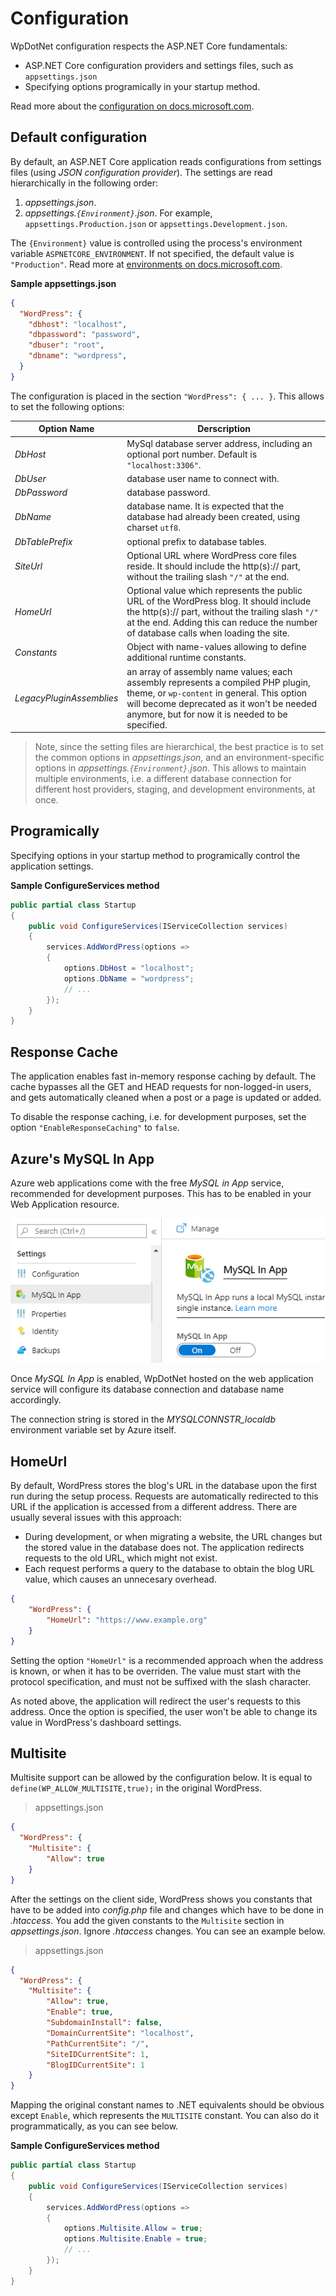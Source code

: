 # Configuration

WpDotNet configuration respects the ASP.NET Core fundamentals:

- ASP.NET Core configuration providers and settings files, such as `appsettings.json`
- Specifying options programically in your startup method.

Read more about the [configuration on docs.microsoft.com](https://docs.microsoft.com/en-us/aspnet/core/fundamentals/configuration/).

## Default configuration

By default, an ASP.NET Core application reads configurations from settings files (using *JSON configuration provider*). The settings are read hierarchically in the following order:

1. *appsettings.json*.
2. *appsettings.`{Environment}`.json*. For example, `appsettings.Production.json` or `appsettings.Development.json`.

The `{Environment}` value is controlled using the process's environment variable `ASPNETCORE_ENVIRONMENT`. If not specified, the default value is `"Production"`. Read more at [environments on docs.microsoft.com](https://docs.microsoft.com/en-us/aspnet/core/fundamentals/environments).

**Sample appsettings.json**

```json
{
  "WordPress": {
    "dbhost": "localhost",
    "dbpassword": "password",
    "dbuser": "root",
    "dbname": "wordpress",
  }
}
```

The configuration is placed in the section `"WordPress": { ... }`. This allows to set the following options:

| Option Name | Derscription |
| ---         | ---          |
| *DbHost* | MySql database server address, including an optional port number. Default is `"localhost:3306"`. |
| *DbUser* | database user name to connect with. |
| *DbPassword* | database password. |
| *DbName* | database name. It is expected that the database had already been created, using charset `utf8`. |
| *DbTablePrefix* | optional prefix to database tables. |
| *SiteUrl* | Optional URL where WordPress core files reside. It should include the http(s):// part, without the trailing slash `"/"` at the end. |
| *HomeUrl* | Optional value which represents the public URL of the WordPress blog. It should include the http(s):// part, without the trailing slash `"/"` at the end. Adding this can reduce the number of database calls when loading the site. |
| *Constants* | Object with name-values allowing to define additional runtime constants. |
| *LegacyPluginAssemblies* | an array of assembly name values; each assembly represents a compiled PHP plugin, theme, or `wp-content` in general. This option will become deprecated as it won't be needed anymore, but for now it is needed to be specified. |

> Note, since the setting files are hierarchical, the best practice is to set the common options in *appsettings.json*, and an environment-specific options in *appsettings.`{Environment}`.json*. This allows to maintain multiple environments, i.e. a different database connection for different host providers, staging, and development environments, at once.

## Programically

Specifying options in your startup method to programically control the application settings.

**Sample ConfigureServices method**

```C#
public partial class Startup
{
    public void ConfigureServices(IServiceCollection services)
    {
        services.AddWordPress(options =>
        {
            options.DbHost = "localhost";
            options.DbName = "wordpress";
            // ...
        });
    }
}
```

## Response Cache

The application enables fast in-memory response caching by default. The cache bypasses all the GET and HEAD requests for non-logged-in users, and gets automatically cleaned when a post or a page is updated or added.

To disable the response caching, i.e. for development purposes, set the option `"EnableResponseCaching"` to `false`.

## Azure's MySQL In App

Azure web applications come with the free *MySQL in App* service, recommended for development purposes. This has to be enabled in your Web Application resource.

![MySQL in App](img/mysql-in-app.png)

Once *MySQL In App* is enabled, WpDotNet hosted on the web application service will configure its database connection and database name accordingly.

The connection string is stored in the *MYSQLCONNSTR_localdb* environment variable set by Azure itself.

## HomeUrl

By default, WordPress stores the blog's URL in the database upon the first run during the setup process. Requests are automatically redirected to this URL if the application is accessed from a different address. There are usually several issues with this approach:

- During development, or when migrating a website, the URL changes but the stored value in the database does not. The application redirects requests to the old URL, which might not exist.
- Each request performs a query to the database to obtain the blog URL value, which causes an unnecesary overhead.

```json
{
    "WordPress": {
        "HomeUrl": "https://www.example.org"
    }
}
```

Setting the option `"HomeUrl"` is a recommended approach when the address is known, or when it has to be overriden. The value must start with the protocol specification, and must not be suffixed with the slash character.

As noted above, the application will redirect the user's requests to this address. Once the option is specified, the user won't be able to change its value in WordPress's dashboard settings.

## Multisite

Multisite support can be allowed by the configuration below. It is equal to `define(WP_ALLOW_MULTISITE,true);` in the original WordPress.

> appsettings.json

```json
{
  "WordPress": {
  	"Multisite": {
  		"Allow": true
  	}
}
```

After the settings on the client side, WordPress shows you constants that have to be added into *config.php* file and changes which have to be done in *.htaccess*. You add the given constants to the `Multisite` section in *appsettings.json*. Ignore *.htaccess* changes. You can see an example below.

>appsettings.json

```json
{
  "WordPress": {
  	"Multisite": {
  		"Allow": true,
  		"Enable": true,
  		"SubdomainInstall": false,
  		"DomainCurrentSite": "localhost",
  		"PathCurrentSite": "/",
  		"SiteIDCurrentSite": 1,
  		"BlogIDCurrentSite": 1
  	}
}
```
Mapping the original constant names to .NET equivalents should be obvious except `Enable`, which represents the `MULTISITE` constant.
You can also do it programmatically, as you can see below.

**Sample ConfigureServices method**

```C#
public partial class Startup
{
    public void ConfigureServices(IServiceCollection services)
    {
        services.AddWordPress(options =>
        {
            options.Multisite.Allow = true;
            options.Multisite.Enable = true;
            // ...
        });
    }
}
```
